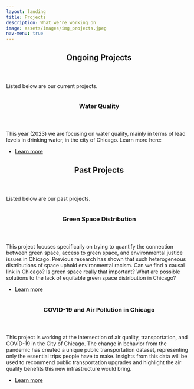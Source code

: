 ```yaml
---
layout: landing
title: Projects
description: What we're working on
image: assets/images/img_projects.jpeg
nav-menu: true
---
```


<!-- Main -->
<div id="main">

<!-- One -->
<section id="one">
	<div class="inner">
		<header class="major">
			<h2>Ongoing Projects</h2>
		</header>
		<p>Listed below are our current projects.</p>
	</div>
</section>

<!-- Two -->
<section id="two" class="spotlights">
	<section>
		<a href="z-water-quality-chicago.html" class="image"> 
			<img src="{% link assets/images/pic08.jpg %}" alt="" data-position="center center" />
		</a>
		<div class="content">
			<div class="inner">
				<header class="major">
					<h3>Water Quality</h3>
				</header>
				<p>This year (2023) we are focusing on water quality, mainly in terms of lead levels in drinking water, in the city of Chicago. Learn more here:
</p>
				<ul class="actions">
					<li><a href="z-water-quality-chicago.html" class="button">Learn more</a></li>
				</ul>
			</div>
		</div>
	</section>
</section>

<!-- Three -->
<section id="one">
	<div class="inner">
		<header class="major">
			<h2>Past Projects</h2>
		</header>
		<p>Listed below are our past projects.</p>
	</div>
</section>
	
<!-- Four -->
<section id="two" class="spotlights">
	<section>
		<a href="z-green-space-chicago.html" class="image"> 
			<img src="{% link assets/images/pic08.jpg %}" alt="" data-position="center center" />
		</a>
		<div class="content">
			<div class="inner">
				<header class="major">
					<h3>Green Space Distribution</h3>
				</header>
				<p>This project focuses specifically on trying to quantify the connection between green space, access to green space, and environmental justice issues in Chicago. Previous research has shown that such heterogeneous distributions of space uphold environmental racism. Can we find a causal link in Chicago? Is green space really that important? What are possible solutions to the lack of equitable green space distribution in Chicago?
</p>
				<ul class="actions">
					<li><a href="z-green-space-chicago.html" class="button">Learn more</a></li>
				</ul>
			</div>
		</div>
	</section>
</section>
<!-- Five -->
<section id="two" class="spotlights">
	<section>
		<a href="z-covid19-air-pollution.html" class="image"> 
			<img src="{% link assets/images/pic08.jpg %}" alt="" data-position="center center" />
		</a>
		<div class="content">
			<div class="inner">
				<header class="major">
					<h3>COVID-19 and Air Pollution in Chicago</h3>
				</header>
				<p>This project is working at the intersection of air quality, transportation, and COVID-19 in the City of Chicago. The change in behavior from the pandemic has created a unique public transportation dataset, representing only the essential trips people have to make. Insights from this data will be used to recommend public transportation upgrades and highlight the air quality benefits this new infrastructure would bring.</p>
				<ul class="actions">
					<li><a href="z-covid19-air-pollution.html" class="button">Learn more</a></li>
				</ul>
			</div>
		</div>
	</section>
</section>


<!-- Not used
<section id="three">
	<div class="inner">
		<header class="major">
			<h2>Massa libero</h2>
		</header>
		<p>Nullam et orci eu lorem consequat tincidunt vivamus et sagittis libero. Mauris aliquet magna magna sed nunc rhoncus pharetra. Pellentesque condimentum sem. In efficitur ligula tate urna. Maecenas laoreet massa vel lacinia pellentesque lorem ipsum dolor. Nullam et orci eu lorem consequat tincidunt. Vivamus et sagittis libero. Mauris aliquet magna magna sed nunc rhoncus amet pharetra et feugiat tempus.</p>
		<ul class="actions">
			<li><a href="generic.html" class="button next">Get Started</a></li>
		</ul>
	</div>
</section> -->

</div>
